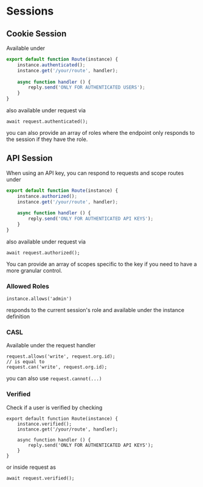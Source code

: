 # Sessions

## Cookie Session

Available under

```typescript
export default function Route(instance) {
    instance.authenticated();
    instance.get('/your/route', handler);
    
    async function handler () {
        reply.send('ONLY FOR AUTHENTICATED USERS');
    }
}
```

also available under request via

```
await request.authenticated();
```

you can also provide an array of roles where the endpoint only responds to the session if they have the role.

## API Session

When using an API key, you can respond to requests and scope routes under

```typescript
export default function Route(instance) {
    instance.authorized();
    instance.get('/your/route', handler);
    
    async function handler () {
        reply.send('ONLY FOR AUTHENTICATED API KEYS');
    }
}
```

also available under request via

```
await request.authorized();
```

You can provide an array of scopes specific to the key if you need to have a more granular control.



### Allowed Roles

```
instance.allows('admin')
```

responds to the current session's role and available under the instance definition

### CASL

Available under the request handler

```
request.allows('write', request.org.id);
// is equal to
request.can('write', request.org.id);
```

you can also use `request.cannot(...)`



### Verified

Check if a user is verified by checking

```
export default function Route(instance) {
    instance.verified();
    instance.get('/your/route', handler);
    
    async function handler () {
        reply.send('ONLY FOR AUTHENTICATED API KEYS');
    }
}
```

or inside request as

```
await request.verified();
```







